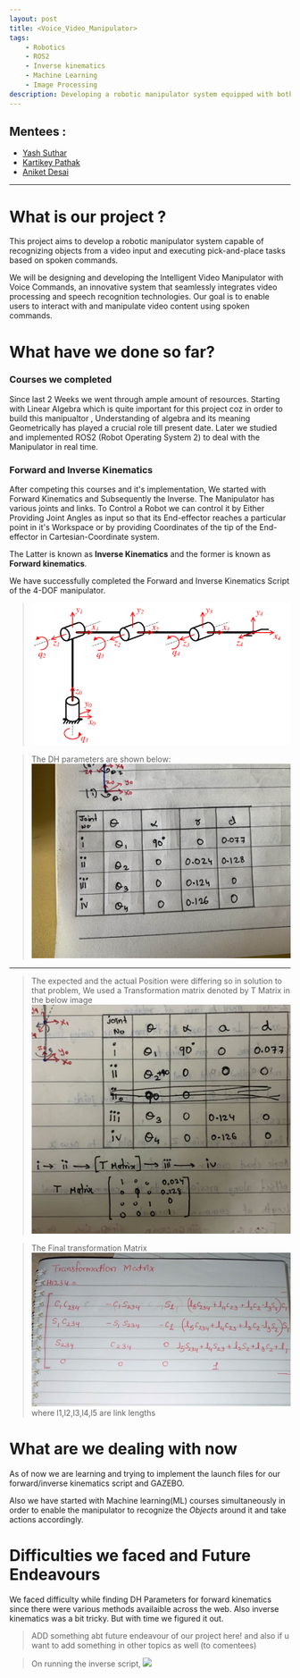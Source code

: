 ```yaml
---
layout: post
title: <Voice_Video_Manipulator>
tags: 
    - Robotics
    - ROS2
    - Inverse kinematics
    - Machine Learning
    - Image Processing
description: Developing a robotic manipulator system equipped with both video input capabilities and speech recognition.
---
```


## Mentees  :
- [Yash Suthar](https://github.com/BlazinBull)
- [Kartikey Pathak](https://github.com/NoobMaster-version)
- [Aniket Desai](https://github.com/MASQUERADE-2005)

---
# What is our project ? 
This project aims to develop a robotic manipulator system capable of recognizing objects from a video input and executing pick-and-place tasks based on spoken commands.

We will be designing and developing the Intelligent Video Manipulator with Voice Commands, an innovative system that seamlessly integrates video processing and speech recognition technologies. Our goal is to enable users to interact with and manipulate video content using spoken commands.

# What have we done so far?
### Courses we completed
Since last 2 Weeks we went through ample amount of resources. Starting with Linear Algebra which is quite important for this project coz in order to build this manipualtor , Understanding of algebra and its meaning Geometrically has played a crucial role till present date. Later we studied and implemented ROS2 (Robot Operating System 2) to deal with the Manipulator in real time. 


### Forward and Inverse Kinematics
After competing this courses and it's implementation, We started with Forward Kinematics and Subsequently the Inverse. The Manipulator has various joints and links. To Control a Robot we can control it by Either Providing Joint Angles as input so that its End-effector reaches a particular point in it's Workspace or by providing Coordinates of the tip of the End-effector in Cartesian-Coordinate system.

The Latter is known as **Inverse Kinematics** and the former is known as **Forward kinematics**.

We have successfully completed the Forward and Inverse Kinematics Script of the 4-DOF manipulator. 

> ![](Assets/F.K.png)

>The DH parameters are shown below:
![](Assets/DH.jpg)

---

>The expected and the actual Position were differing so in solution to that problem, We used a Transformation matrix denoted by T Matrix in the below image
![](Assets/DH3.jpeg)

> The Final transformation Matrix 
![](Assets/Transformation_Matrix.jpg)
where l1,l2,l3,l4,l5 are link lengths

# What are we dealing with now
As of now we are learning and trying to implement the launch files for our forward/inverse kinematics script and GAZEBO.

Also we have started with Machine learning(ML) courses simultaneously in order to enable the manipulator to recognize the *Objects* around it and take actions accordingly.

# Difficulties we faced and Future Endeavours
We faced difficulty while finding DH Parameters for forward kinematics since there were various methods availaible across the web. Also inverse kinematics was a bit tricky. But with time we figured it out.

>ADD something abt future endeavour of our project here! and also if u want to add something in other topics as well (to comentees)

>On running the inverse script,
![](/home/yash/EKLAVYA_VVM/BLOG/Assets/inv.png)